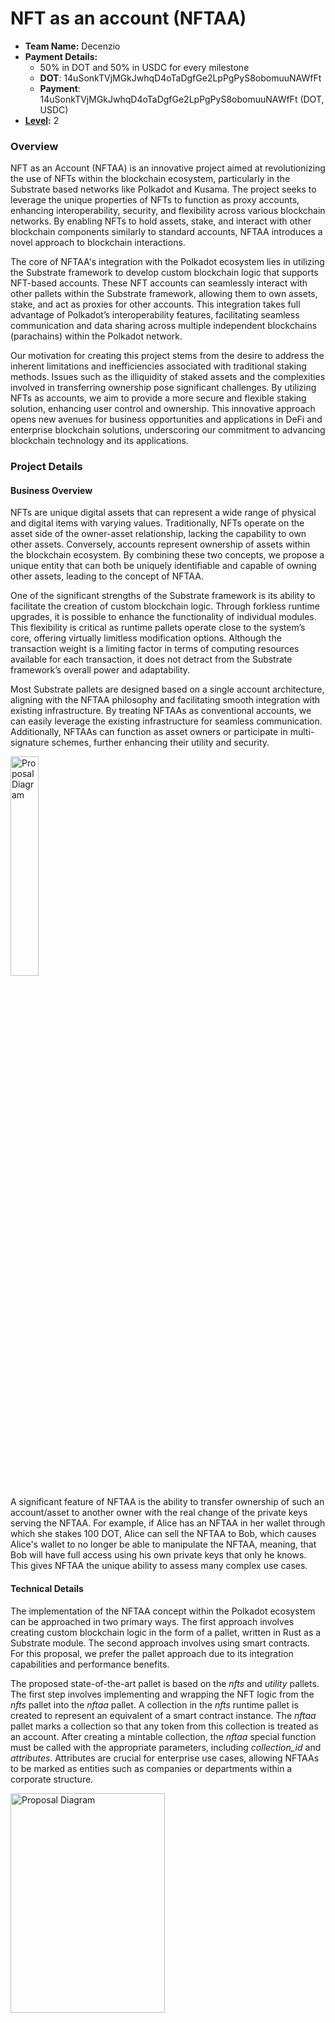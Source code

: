 # NFT as an account (NFTAA)

- **Team Name:** Decenzio
- **Payment Details:**
  - 50% in DOT and 50% in USDC for every milestone
  - **DOT**: 14uSonkTVjMGkJwhqD4oTaDgfGe2LpPgPyS8obomuuNAWfFt
  - **Payment**: 14uSonkTVjMGkJwhqD4oTaDgfGe2LpPgPyS8obomuuNAWfFt (DOT, USDC)
- **[Level](https://github.com/w3f/Grants-Program/tree/master#level_slider-levels):** 2

### Overview

NFT as an Account (NFTAA) is an innovative project aimed at revolutionizing the use of NFTs within
the blockchain ecosystem, particularly in the Substrate based networks like Polkadot and Kusama.
The project seeks to leverage the unique properties of NFTs to function as proxy accounts, enhancing interoperability,
security, and flexibility across various blockchain networks.
By enabling NFTs to hold assets, stake, and interact with other blockchain components similarly to standard accounts,
NFTAA introduces a novel approach to blockchain interactions.

The core of NFTAA's integration with the Polkadot ecosystem lies in utilizing the Substrate framework to develop custom
blockchain logic that supports NFT-based accounts.
These NFT accounts can seamlessly interact with other pallets within the Substrate framework, allowing them to own
assets, stake, and act as proxies for other accounts.
This integration takes full advantage of Polkadot’s interoperability features, facilitating seamless communication and
data sharing across multiple independent blockchains (parachains) within the Polkadot network.

Our motivation for creating this project stems from the desire to address the inherent limitations and inefficiencies
associated with traditional staking methods.
Issues such as the illiquidity of staked assets and the complexities involved in transferring ownership pose significant
challenges.
By utilizing NFTs as accounts, we aim to provide a more secure and flexible staking solution, enhancing user control and
ownership.
This innovative approach opens new avenues for business opportunities and applications in DeFi
and enterprise blockchain solutions, underscoring our commitment to advancing blockchain technology and its
applications.

### Project Details

#### Business Overview

NFTs are unique digital assets that can represent a wide range of physical and digital items with
varying values.
Traditionally, NFTs operate on the asset side of the owner-asset relationship, lacking the capability to own other
assets.
Conversely, accounts represent ownership of assets within the blockchain ecosystem.
By combining these two concepts, we propose a unique entity that can both be uniquely identifiable and capable of owning
other assets, leading to the concept of NFTAA.

One of the significant strengths of the Substrate framework is its ability to facilitate the creation of custom
blockchain logic.
Through forkless runtime upgrades, it is possible to enhance the functionality of individual modules.
This flexibility is critical as runtime pallets operate close to the system’s core, offering virtually limitless
modification options.
Although the transaction weight is a limiting factor in terms of computing resources available for each transaction, it
does not detract from the Substrate framework’s overall power and adaptability.

Most Substrate pallets are designed based on a single account architecture, aligning with the NFTAA philosophy and
facilitating smooth integration with existing infrastructure.
By treating NFTAAs as conventional accounts, we can easily leverage the existing infrastructure for seamless
communication.
Additionally, NFTAAs can function as asset owners or participate in multi-signature schemes, further
enhancing their utility and security.

<img src="https://raw.githubusercontent.com/decenzio/NFTAA-Polkadot/286414435e0fdd51810c1093688daf67df59d010/proposal/prox.png" alt="Proposal Diagram" width="30%" height="30%">

A significant feature of NFTAA is the ability to transfer ownership of such an account/asset to
another owner with the real change of the private keys serving the NFTAA.
For example, if Alice has an NFTAA in her wallet through which she stakes 100 DOT, Alice can sell the NFTAA to Bob,
which causes Alice's wallet to no longer be able to manipulate the NFTAA,
meaning, that Bob will have full access using his own private keys that only he knows.
This gives NFTAA the unique ability to assess many complex use cases.

#### Technical Details

The implementation of the NFTAA concept within the Polkadot ecosystem can be approached in two primary ways.
The first approach involves creating custom blockchain logic in the form of a pallet, written in Rust as a Substrate
module.
The second approach involves using smart contracts. For this proposal, we prefer the pallet approach due to its
integration capabilities and performance benefits.

The proposed state-of-the-art pallet is based on the _nfts_ and _utility_ pallets.
The first step involves implementing and wrapping the NFT logic from the _nfts_ pallet into the _nftaa_ pallet.
A collection in the _nfts_ runtime pallet is created to represent an equivalent of a smart contract instance.
The _nftaa_ pallet marks a collection so that any token from this collection is treated as an account. After creating a
mintable collection, the _nftaa_ special function must be called with the appropriate parameters, including _collection_id_
and _attributes_.
Attributes are crucial for enterprise use cases, allowing NFTAAs to be marked as entities such as companies or departments
within a corporate structure.

<img src="https://raw.githubusercontent.com/decenzio/NFTAA-Polkadot/main/proposal/nftaa_seq_dia_creation.svg" alt="Proposal Diagram" width="70%" height="30%">

Reimplementing the _utility.as_derivate_ function is the second crucial step.
Constructing a keyless address in the runtime pallet from accountId and index is challenging.
The index must represent a concatenation of the collection and token ID, but since the index is a u16 type, it cannot
accommodate two u32 types.
To overcome this, we will use the _blake2_ hash function to encode the following properties: a binary prefix _"modlpy/nftproxy"_, followed by parachain, collection, and token ID. Both collection and token ID are u32 types, and
padding them with zeros to length 32 prevents overlap.
The _AccountId32_ type is then used to construct the address, ensuring a unique address for each NFTAA.

Implementing the _nftaa_ act as a proxy function is the third critical step.
This function requires verifying that the caller is the owner of the token, constructing a custom derivative function,
setting the derived account as the caller, and executing the original call.
This mechanism ensures secure and efficient operations, allowing NFTAAs to function effectively within the blockchain
ecosystem.

<img src="https://raw.githubusercontent.com/decenzio/NFTAA-Polkadot/main/proposal/nftaa_seq_dia_proxy.svg" alt="Proposal Diagram" width="70%" height="30%">

Ultimately, the proposed pallet will enable the creation of NFTAAs, setting attributes, and staking on the relay chain via
the NFTAA.
This innovative approach not only enhances the functionality and security of NFTs within the blockchain ecosystem but
also opens new possibilities for their application in various business and financial contexts.
By combining the strengths of NFTs and blockchain technology, NFTAA represents a significant step forward in the
evolution of digital assets and their management.

### Ecosystem Fit

The NFTAA project aims to modernize staking and account management within the Polkadot and Substrate ecosystems through
the innovative use of NFTs by leveraging the flexibility of the Substrate framework and Polkadot's interoperability features.
These NFT-based accounts can own assets, participate in staking, and serve as proxies for other accounts, significantly
enhancing security, transparency, and liquidity within blockchain networks.

NFTAA targets a diverse audience, including parachain developers, dApp developers, wallet developers, end users, and
researchers.
Parachain developers building custom blockchain networks on Polkadot can benefit from enhanced staking and account
management features offered by NFTAA.
dApp developers will find NFTAA particularly useful for secure and flexible account management and staking solutions.
Developers of cryptocurrency wallets can integrate NFTAA to provide users with advanced functionalities, thereby
improving the user experience.
Both individuals and enterprises looking for improved liquidity in their blockchain assets can leverage
NFTAA for better asset management.
Additionally, researchers and academics interested in exploring new blockchain innovations can study and expand upon the
unique concepts introduced by NFTAA.

The NFTAA project addresses several critical needs within the blockchain ecosystem.
Utilizing NFTAA provides more methods for managing and delegating staking rights without exposing private keys.
This approach significantly reduces the risk of unauthorized access and enhances overall security.
Furthermore, NFTAA allows staked assets to remain liquid, enabling users to trade, lend, or use them as collateral even
while they are staked.
This flexibility is crucial for users who need access to their assets without compromising their staking benefits.
The project also potentially leverages Polkadot's ability to connect multiple blockchains, ensuring seamless asset transfers and
interactions across different networks.
This interoperability is essential for creating a cohesive and efficient blockchain ecosystem.
Moreover, NFTAA empowers users by allowing them to delegate staking rights, transfer ownership of staked assets, and
interact with multiple blockchain networks through a single NFTAA, thereby enhancing user control and simplifying asset
management.

The needs addressed by the NFTAA project were identified through a comprehensive approach.
A literature review of existing research on staking mechanisms, blockchain security, and asset management highlighted
the limitations and potential improvements in current systems.
Case studies examining current issues faced by stakers and asset managers in blockchain networks like Ethereum and
Polkadot provided practical insights into the challenges and opportunities for innovation.
Additionally, research on the drawbacks of existing staking mechanisms and the potential benefits of using NFTs for
account management provided a solid foundation for the project's conceptual framework.

There are similar projects in the Polkadot universe:

- Lido: A liquid staking protocol that allows users to stake assets and receive derivatives representing the staked
  amount.
- Bifrost: Provides liquidity for staked assets through a voucher system and supports cross-chain staking.
- Acala: Offers a similar staking mechanism with its LDOT token, providing immediate liquidity and flexibility in
  staking.

Differences and Distinctions:

- NFTAA vs. Lido/Bifrost/Acala: Unlike these projects, NFTAA focuses on using NFTs as proxy accounts for staking, which
  allows for a more flexible and secure delegation of staking rights and ownership. NFTAA also leverages the composability
  of NFTs, enabling them to hold other assets and act as accounts within the blockchain ecosystem.

Similar concepts exist in other ecosystems:

- Rocket Pool: An Ethereum-based protocol for decentralized staking that allows users to earn rewards without running a
  full node.
- EIP-6551 (TBA - token bound accounts): A proposed Ethereum standard to enhance NFTs by equipping them with smart contract capabilities, allowing them to own assets and interact with other contracts.

Differences and Distinctions (NFTAA vs. EIP-6551):

NFTAA is designed specifically for the Polkadot and Substrate ecosystems, utilizing their unique features, such as interoperability and cross-chain communication.
Additionally, NFTAA’s focus on using NFTs as proxy accounts for staking and asset management offers a novel approach compared to the more traditional liquid staking and smart contract enhancements in the Ethereum ecosystem.

EIP 6551 presents certain limitations. Our solution, e.g., does not prioritize connecting existing NFTs but enables bidirectional binding of the NFT and proxy.
Consequently, upon ownership of an NFT, we can discern from the NFT metadata indicating its status as an NFTAA.
Furthermore, we enhance transparency by ensuring the atomic creation of the NFT and proxy within a single transaction, thereby promoting seamless integration.
Likewise, our design does not need the registrar service to create the TBA address as opposed to TBA.
In our case, the pallet creates the NFTAA with functionality that also works as the NFTAA address (TBA uses one more address than NFTAA).
Another difference is that in TBA, you could have more accounts on one NFT, which, in our case, is not possible due to the atomic creation of exactly one NFT at the time of creating the NFTAA.
Regarding security, there are at least two differences between NFTAA and TBA. The first is the possibility of generating the address of TBA sooner without having the deployed contract (as the create2 function for creating contracts is deterministic, i.e., you can calculate the future contract address).
In this case, if the upcoming smart contract is badly developed (does not contain an execute function for byte calls to other contracts) or is not upgradeable, it can happen that assets or liquidity sent to the TBA will not be withdrawable and become locked forever (even the NFT bounded in TBA can be sent by a mistake (if not safeguarded) to the address of TBA. Therefore you lock yourself from it).
The problem is that TBA uses only the address of any contract you want in the registry contract and does not look for any details on how the contract looks or if it is already deployed. In our case, the account form is pre-defined in the factory pallet, and even after deployment, we guarantee upgradeability as it is a proxy account.
The second security issue is potential fraud, which is [described in the EIP 6551 specification](https://eips.ethereum.org/EIPS/eip-6551\#fraud-prevention) that you withdraw assets from the TBA and at the same time sell the NFT to someone who thought that they would also have the assets in the TBA. In our case, we provide the security measures for not withdrawing the assets from the NFTAA while also selling the NFT, which is bound to the NFTAA.


In summary, the NFTAA project provides a unique solution to enhance staking and account management in the Polkadot
ecosystem by leveraging NFTs' flexibility, security, and interoperability. It addresses key needs identified through
comprehensive research and differentiates itself from similar projects in both Polkadot and related ecosystems.

## Team

Our team comprises seasoned blockchain experts, architects, and developers, each bringing extensive experience in
blockchain technology and other technical knowledge. Our blockchain experts have a deep understanding of decentralized
systems, consensus mechanisms, and smart contract development.
Our architects are adept at designing scalable, secure, and efficient blockchain architectures, ensuring seamless
integration and interoperability within the ecosystem.
Our developers are proficient in Rust, leveraging its safety and performance features to build robust blockchain
applications.
Together, we are committed to pushing the boundaries of blockchain innovation and delivering cutting-edge solutions.

### Team members

- Name of team leader:
  - Roman Bitarovsky

- Names of team members:
  - Kristian Kostal
  - Branislav Hozza

### Contact

- **Contact Name:** Roman Bitarovsky
- **Contact Email:** decenzio@protonmail.com
- **Website:** decenzio.com

### Legal Structure

- **Registered Address:** Pod Sokolice 517/1 Trencin 911 01 SK
- **Registered Legal Entity:** Decenzio s. r. o.

### Team's experience
Roman has 2 years of experience as a Java backend developer in the banking domain. He participated in the development of a mobile banking wallet app and an app for managing loan applications used by bank back-office workers.
Additionally, Roman was involved in the development of a DeFi aggregator, an app focused on integrating multiple DeFi functionalities, such as swap, portfolio tracking, loan usage, etc., on the Ethereum network. Roman studies Blockchain technology and completed a bachelor's thesis on NFTAA, with an article about this published by IEEE (check the Development status section).
Currently, Roman is pursuing a Master's degree at FIIT STU and working on ZKP research. His further learning activities include a three-year program focusing on leadership. Recently, Roman co-founded Decenzio, a blockchain and Web3-oriented IT company.

Branislav is a fullstack developer with nearly five years of experience, specializing in technologies such as Vue.js, TypeScript, JavaScript, .NET, and AdonisJS. He has made contributions to the blockchain space, working on the Kodadot NFT gallery platform.
Additionally, Branislav played a key role in the development of Tokengram, a DeFi social platform, where he combined his development skills with a passion for decentralized finance.
Branislav’s academic work further highlights his commitment to blockchain innovation. His bachelor’s thesis explored the on-chain representation of gaming assets, utilizing a Substrate pallet to code and research the integration of gaming assets on blockchain networks.

Kristian is an experienced blockchain architect with a lot of projects behind him, e.g., gold-backed cryptocurrency, cross-chain interoperability API protocol, an EU-wide blockchain platform for debt financing of SMEs by issuing bonds, a web3 social network, etc. He holds PhD in Computer Science from the Slovak University of Technology, with his dissertation thesis focused on interoperability between
heterogeneous blockchain networks. One of the partial challenges in the dissertation thesis was on scalability issues,
where he studied Layer-2 techniques, especially with the use of Zero-knowledge proofs. In the last 3 years,
he has been working on practical use cases of blockchain networks in different domains of computer science
research. Mentionable are smart grids, e-voting platforms, and asset-sharing platforms with privacy
preservation. He serves as a Slovak Representative for European blockchain services infrastructure within the
European Blockchain Partnership (European Commission) and is also active in cooperating on policy-making documents regarding blockchain technologies. Besides that, he serves as leader of the Blockchain & FinTech research group and has authored 25 academic publications.

### Team Code Repos
- [A pool-based liquidity protocol based on Polkadot](https://github.com/fiit-ba/pool-based-liquidity-protocol)
- [An oracle network for Solana blockchain](https://github.com/fiit-ba/omniscient-blockchain-oracle)
- [Tokengram social network for NFT holders](https://github.com/fiit-tp7-2023)
- [On-chain representation of gaming assets](https://github.com/brano-hozza/meta-assets)


### Team GitHub Profiles

- https://github.com/Roman-24
- https://github.com/xkostal
- https://github.com/brano-hozza

### Team LinkedIn Profiles

- https://www.linkedin.com/in/romanbitarovsky/
- https://www.linkedin.com/in/kristi%C3%A1n-ko%C5%A1%C5%A5%C3%A1l-9599a82b5/
- https://www.linkedin.com/in/branislav-hozza-3b7234173/

### Advisors
Ecosystem developers who agreed to provide advisory help during the project implementation phase:
- [Dudo50](https://github.com/dudo50), founder of ParaSpell (Interoperability solutions)

## Development Status :open_book:

This concept has already been implemented as a prototype dApp on an Ethereum-like chain, with its details discussed in two
academic publications.
The first is a [conference full paper](https://arxiv.org/pdf/2404.14074) presented at
the [2024 IEEE International Conference on Blockchain and Cryptocurrency in Dublin](https://icbc2024.ieee-icbc.org/).
The second is a [Bachelor's thesis](https://opac.crzp.sk/?fn=detailBiblioForm&sid=2D2C61E4341E5366536A1A3BFA9A) where
this concept was originally developed and first implemented using Solidity smart contracts on Moonriver.

## Development Roadmap :nut_and_bolt:

### Overview

- **Total Estimated Duration:** 6 months
- **Full-Time Equivalent (FTE):**  2 FTE
- **Total Costs:** 30,000 USD

### Milestone 1 — Basic functionality

- **Estimated duration:** 2.5 months
- **FTE:**  2
- **Costs:** 15,000 USD

At first, we need to take pallet_nfts, take most core functions of NFS, and wrap these functionalities in our pallet. The reason to add pallet_nfts as a dependency and wrap the functions is to make usage of our pallet_nftaa easier and have all functionalities in one package for developers.

Functionalities from pallet_nfts:
- pallet::dispatchables::burn
- pallet::dispatchables::buy_item
- pallet::dispatchables::clear_attribute
- pallet::dispatchables::clear_collection_metadata
- pallet::dispatchables::clear_metadata
- pallet::dispatchables::create
- pallet::dispatchables::destroy
- pallet::dispatchables::lock_collection
- pallet::dispatchables::lock_item_properties
- pallet::dispatchables::lock_item_transfer
- pallet::dispatchables::mint
- pallet::dispatchables::redeposit
- pallet::dispatchables::set_attribute
- pallet::dispatchables::set_collection_max_supply
- pallet::dispatchables::set_collection_metadata
- pallet::dispatchables::set_metadata
- pallet::dispatchables::set_price
- pallet::dispatchables::set_team
- pallet::dispatchables::transfer
- pallet::dispatchables::transfer_ownership
- pallet::dispatchables::unlock_item_transfer
- pallet::dispatchables::update_mint_settings

After reimplementing functionalities from pallet_nfts, we will add our own functions related to NFTAA functionality.

|  Number | Deliverable                                  | Specification                                                                                                                                                                                           |
|--------:|----------------------------------------------|---------------------------------------------------------------------------------------------------------------------------------------------------------------------------------------------------------|
| **0a.** | License                                      | MIT |
| **0b.** | Documentation                                | Inline documentation of code, as well as startup configuration with all necessary commands, included in repository |
| **0c.** | Testing and Testing Guide                    | Core functions will be fully covered by comprehensive unit tests to ensure functionality and robustness. In the guide, we will describe how to run these tests. |
| **0d.** | Docker                                       | We will provide a Dockerfile(s) that can be used to test all the functionality delivered with this milestone. |
|      1. | nftaa_pallet                                 | We will create the initial version of the nftaa_pallet which includes:                                                                                                                                  |
|     1a. | reimplement functionalities from pallet_nfts | Integration with the Substrate nfts pallet |
|     1b. | nftaa_address                                | NFTAA creation and ownership management (implement functionality to transfer ownership of NFTAA), construct keyless address for given NFT, create NFTAA address (index) as future input to act as proxy |
|     1c. | nftaa_pallet_attributes                      | Basic NFT attributes handling, bind NFT and its new keyless address to one entity consists of filling in the attributes contained in the NFTAA item|
|     1d. | Act as proxy                                 | Implement the proxy functionality to allow NFTs to act as proxy accounts, the owner of NFTAA can do a call via it; for this, we will use pallet_utility special function as_derivate |
|     1e. | Get owned assets                             | Functionality needed to get all assets owned by given NFTAA |
|     1f. | Get NFTAAs in account and owner              | Functions for getting all assets owned by given NFTAA and to get owner of given NFTAA with metadata |

### Milestone 2 — Additional features

- **Estimated Duration:** 2 month
- **FTE:**  1.5
- **Costs:** 9,000 USD

Functionalities from pallet_nfts:
- pallet::dispatchables::approve_item_attributes
- pallet::dispatchables::approve_transfer
- pallet::dispatchables::cancel_approval
- pallet::dispatchables::cancel_item_attributes_approval
- pallet::dispatchables::cancel_swap
- pallet::dispatchables::claim_swap
- pallet::dispatchables::clear_all_transfer_approvals
- pallet::dispatchables::create_swap
- pallet::dispatchables::force_collection_config
- pallet::dispatchables::force_collection_owner
- pallet::dispatchables::force_create
- pallet::dispatchables::force_mint
- pallet::dispatchables::force_set_attribute
- pallet::dispatchables::mint_pre_signed
- pallet::dispatchables::pay_tips
- pallet::dispatchables::set_accept_ownership

After these, we will add our own functions related to NFTAA staking functionality.

| Number | Deliverable             | Specification                                                                                                                      |
|-------:|-------------------------|------------------------------------------------------------------------------------------------------------------------------------|
| **0a.** | License                                      | MIT |
| **0b.** | Documentation                                | Inline documentation of code, as well as startup configuration with all necessary commands, included in repository |
| **0c.** | Testing and Testing Guide                    | Core functions will be fully covered by comprehensive unit tests to ensure functionality and robustness. In the guide, we will describe how to run these tests. |
| **0d.** | Docker                                       | We will provide a Dockerfile(s) that can be used to test all the functionality delivered with this milestone. |
|    2a. | nftaa_check             | We will add functionalities to read and check if NFTAA exists for a given account                                                  |
|    2b. | nftaa_collections       | We will add functionalities to read existing collections and manage NFTAAs if they are in a collection.                            |
|    2c. | nftaa_stake/unstake     | The functionality needed to do stake/unstake operations on behalf of NFTAA, its like deposit/withdrawal functions                  |
|    2d. | nftaa_increase/decrease | Functions needed to increase or decrease stake by NFTAA, this is needed for full compatibility with traditional methods of staking |

### Milestone 3 — Web apps integrations + article

- **Estimated Duration:** 1.5 month
- **FTE:**  1.5
- **Costs:** 7,000 USD

| Number | Deliverable     | Specification                                                                                                                                                                                                                                                                                                                                                                                                                                                          |
|-------:|-----------------|------------------------------------------------------------------------------------------------------------------------------------------------------------------------------------------------------------------------------------------------------------------------------------------------------------------------------------------------------------------------------------------------------------------------------------------------------------------------|
| **0a.** | License                                      | MIT |
| **0b.** | Documentation                                | Inline documentation of code, as well as startup configuration with all necessary commands, included in repository |
| **0c.** | Testing and Testing Guide                    | Core functions will be fully covered by comprehensive unit tests to ensure functionality and robustness. In the guide, we will describe how to run these tests. |
| **0d.** | Docker                                       | We will provide a Dockerfile(s) that can be used to test all the functionality delivered with this milestone. |
|    0e. | Article         | We will publish an **article** that explains NFTAA (what was done/achieved as part of the grant). The article will be published through an online media service, e.g., medium.com or Linkedin, and advertised through social networks. Our ambition, as we are from academic environment, is to have also an academic paper about the idea of NFTAA in Polkadot published in a conference venue                                                                                    |
|    3a. | Web app integration         | Develop a webapp integration to interact with the nftaa_pallet (integration will be for popular existing Polkadot app for example like Polkadot Staking Dashboard), allowing users to create, manage, and transfer NFTAAs, provide a web application to interact with the nftaa_pallet: allowing users to create collections and single item; manage of metadata and attributes; operate with NFTAA ownership (transfers); play with staking, increase stake and unstake handled by NFTAA; read operations as get for an account, get assets of NFTAA, get the owner of NFTAA |
|    3b. | Marketplace app integration | We will also prepare integration for existing NFT marketplace app (e.g. Kodadot) for easily buying and selling the NFTAAs with an overall list in a form of a bulleting board.                                                                                                                                                                                                                                                                                                                |

## Future Plans

Once everything is implemented according to the proposed plan, the application will still be under constant improvement
as technology progresses.

In the long run, we also want to improve the design and add new features that can be useful for developers and Polkadot users.


## Referral Program :moneybag:

- **Referrer:** [VikiiVal](https://github.com/vikiival)
- **Payment Address:** 15BZFbMsCR1ki59mJHo8iAjgAozGJaYHR3oVRPQWNnoEZiL9 (USDC)

## Additional Information :heavy_plus_sign:

**How did you hear about the Grants Program?** personal recommendation

The progress we've made so far is detailed in the Development Status section. Here's a summary of the key achievements:

- Prototype dApp on Ethereum-like Chain: We have successfully implemented a prototype dApp
  on an Ethereum-like blockchain. This prototype demonstrates the core concepts and functionality of NFTAA.
- Academic Publications: Our work on NFTAA has been documented in two academic publications. The first is a conference
  full paper presented at the 2024 IEEE International Conference on Blockchain and Cryptocurrency in Dublin. The second
  is a Bachelor's thesis where the concept was originally developed and first implemented using Solidity smart contracts
  on Moonriver.

This foundational work has provided valuable insights and a solid basis for the development of NFTAA on the Polkadot
ecosystem.

